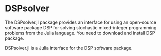 # DSPsolver

The DSPsolver.jl package provides an interface for using an open-source software package DSP for solving stochastic mixed-integer programming problems from the Julia language. You need to download and install DSP package.

DSPsolver.jl is a Julia interface for the DSP software package.
